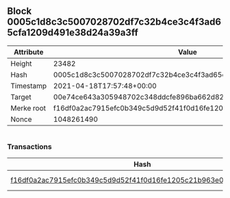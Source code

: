 ## Block 0005c1d8c3c5007028702df7c32b4ce3c4f3ad65cfa1209d491e38d24a39a3ff

Attribute | Value
--- | ---
Height | 23482
Hash | 0005c1d8c3c5007028702df7c32b4ce3c4f3ad65cfa1209d491e38d24a39a3ff
Timestamp | 2021-04-18T17:57:48+00:00
Target | 00e74ce643a305948702c348ddcfe896ba662d82c1a228faf4ad12250f07334e
Merke root | f16df0a2ac7915efc0b349c5d9d52f41f0d16fe1205c21b963e07f85272c7d29
Nonce | 1048261490

```

```

### Transactions

Hash | Amount
--- | ---
[f16df0a2ac7915efc0b349c5d9d52f41f0d16fe1205c21b963e07f85272c7d29](f16df0a2ac7915efc0b349c5d9d52f41f0d16fe1205c21b963e07f85272c7d29.md) | 10.00000000 SKEPTI 
